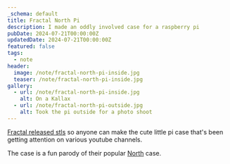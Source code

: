 ```yaml
---
_schema: default
title: Fractal North Pi
description: I made an oddly involved case for a raspberry pi
pubDate: 2024-07-21T00:00:00Z
updatedDate: 2024-07-21T00:00:00Z
featured: false
tags:
  - note
header:
  image: /note/fractal-north-pi-inside.jpg
  teaser: /note/fractal-north-pi-inside.jpg
gallery:
  - url: /note/fractal-north-pi-inside.jpg
    alt: On a Kallax
  - url: /note/fractal-north-pi-outside.jpg
    alt: Took the pi outside for a photo shoot
---
```


[Fractal released stls](https://www.fractal-design.com/north-pi-3d-files/) so anyone can make the cute little pi case that's been getting attention on various youtube channels.

The case is a fun parody of their popular [North](https://amzn.to/3WiCqAN) case.
